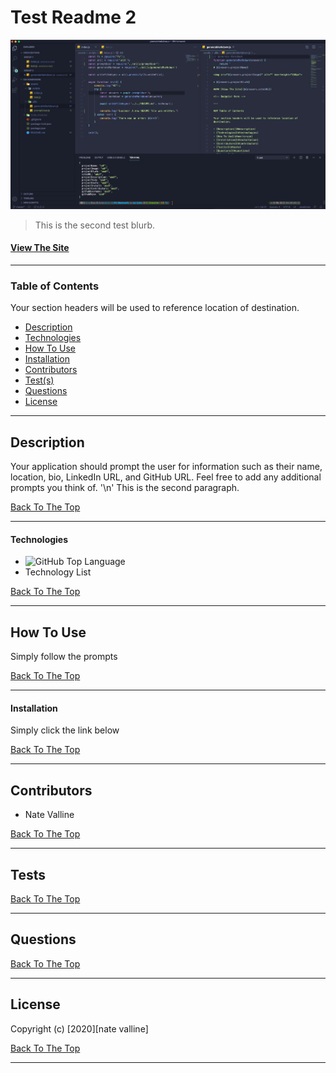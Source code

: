 
# Test Readme 2

<img src="./assets/img/placeholder.png" alt="" max-height="550px">

> This is the second test blurb.

#### [View The Site](https://www.google.com)

<!-- Badge(s) Here -->

---

### Table of Contents

Your section headers will be used to reference location of destination.

- [Description](#description)
- [Technologies](#technologies)
- [How To Use](#how-to-use)
- [Installation](#installation)
- [Contributors](#contributors)
- [Test(s)](#tests)
- [Questions](#questions)
- [License](#license)

---

## Description

Your application should prompt the user for information such as their name, location, bio, LinkedIn URL, and GitHub URL. Feel free to add any additional prompts you think of. '\n' This is the second paragraph.

[Back To The Top](#project-name)

---

#### Technologies

- ![GitHub Top Language](https://img.shields.io/github/languages/top/nvalline/readme-generator)
- Technology List

[Back To The Top](#project-name)

---

## How To Use

Simply follow the prompts

[Back To The Top](#project-name)

---

#### Installation

Simply click the link below

[Back To The Top](#project-name)

---

## Contributors

- Nate Valline

[Back To The Top](#project-name)

---

## Tests

[Back To The Top](#project-name)

---

## Questions

[Back To The Top](#project-name)

---

## License

Copyright (c) [2020][nate valline]

[Back To The Top](#project-name)

---
    